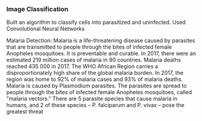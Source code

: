 ### Image Classification
Built an algorithm to classify cells into parasitized and uninfected. Used Convolutional Neural Networks

Malaria Detection:
Malaria is a life-threatening disease caused by parasites that are transmitted to people through the bites of infected female Anopheles mosquitoes. It is preventable and curable.
In 2017, there were an estimated 219 million cases of malaria in 90 countries.
Malaria deaths reached 435 000 in 2017.
The WHO African Region carries a disproportionately high share of the global malaria burden. In 2017, the region was home to 92% of malaria cases and 93% of malaria deaths.
Malaria is caused by Plasmodium parasites. The parasites are spread to people through the bites of infected female Anopheles mosquitoes, called "malaria vectors." There are 5 parasite species that cause malaria in humans, and 2 of these species – P. falciparum and P. vivax – pose the greatest threat
